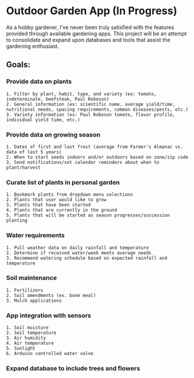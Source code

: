 # Outdoor Garden App (In Progress)

As a hobby gardener, I've never been truly satisfied with the features provided through available gardening apps. This project will be an attempt to consolidate and expand upon databases and tools that assist the gardening enthusiast.  

## Goals:
### Provide data on plants
	1. Filter by plant, habit, type, and variety (ex: tomato, indeterminate, beefsteak, Paul Robeson)
	2. General information (ex: scientific name, average yield/time, nutritional needs, spacing requirements, common diseases/pests, etc.)
	3. Variety information (ex: Paul Robeson tomato, flavor profile, individual yield time, etc.)
### Provide data on growing season
	1. Dates of first and last frost (average from Farmer's Almanac vs. data of last 5 years)
	2. When to start seeds indoors and/or outdoors based on zone/zip code
	3. Send notifications/set calendar reminders about when to plant/harvest
### Curate list of plants in personal garden
	1. Bookmark plants from dropdown menu selections
	2. Plants that user would like to grow
	3. Plants that have been started
	4. Plants that are currently in the ground
	5. Plants that will be started as season progresses/succession planting
### Water requirements
	1. Pull weather data on daily rainfall and temperature
	2. Determine if received water/week meets average needs
	3. Recommend watering schedule based on expected rainfall and temperature
### Soil maintenance
	1. Fertilizers
	2. Soil amendments (ex. bone meal)
	3. Mulch applications
### App integration with sensors
	1. Soil moisture
	2. Soil temperature
	3. Air humidity
	4. Air temperature
	5. Sunlight
	6. Arduino controlled water valve
### Expand database to include trees and flowers

